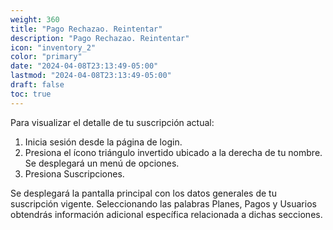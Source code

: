 ```yaml
---
weight: 360
title: "Pago Rechazao. Reintentar"
description: "Pago Rechazao. Reintentar"
icon: "inventory_2"
color: "primary"
date: "2024-04-08T23:13:49-05:00"
lastmod: "2024-04-08T23:13:49-05:00"
draft: false
toc: true
---
```

Para visualizar el detalle de tu suscripción actual:

1. Inicia sesión desde la página de login.
2. Presiona el ícono triángulo invertido ubicado a la derecha de tu nombre. Se desplegará un menú de opciones.
3. Presiona Suscripciones.

Se desplegará la pantalla principal con los datos generales de tu suscripción vigente. 
Seleccionando las palabras Planes, Pagos y Usuarios obtendrás información adicional específica relacionada a dichas secciones.
